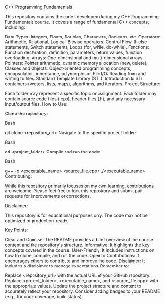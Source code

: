 C++ Programming Fundamentals

This repository contains the code I developed during my C++ Programming Fundamentals course. It covers a range of fundamental C++ concepts, including:

Data Types: Integers, Floats, Doubles, Characters, Booleans, etc.
Operators: Arithmetic, Relational, Logical, Bitwise operators.
Control Flow: If-else statements, Switch statements, Loops (for, while, do-while).
Functions: Function declaration, definition, parameters, return values, function overloading.
Arrays: One-dimensional and multi-dimensional arrays.
Pointers: Pointer arithmetic, dynamic memory allocation (new, delete).
Classes and Objects: Object-oriented programming concepts, encapsulation, inheritance, polymorphism.
File I/O: Reading from and writing to files.
Standard Template Library (STL): Introduction to STL containers (vectors, lists, maps), algorithms, and iterators.
Project Structure:

Each folder may represent a specific topic or assignment.
Each folder may contain source code files (.cpp), header files (.h), and any necessary input/output files.
How to Use:

Clone the repository:

Bash

git clone <repository_url>
Navigate to the specific project folder:

Bash

cd <project_folder>
Compile and run the code:

Bash

g++ -o <executable_name> <source_file.cpp> 
./<executable_name>
Contributing:

While this repository primarily focuses on my own learning, contributions are welcome. Please feel free to fork this repository and submit pull requests for improvements or corrections.

Disclaimer:

This repository is for educational purposes only. The code may not be optimized or production-ready.

Key Points:

Clear and Concise: The README provides a brief overview of the course content and the repository's structure.
Informative: It highlights the key concepts covered in the course.
User-Friendly: It includes instructions on how to clone, compile, and run the code.
Open to Contributions: It encourages others to contribute and improve the code.
Disclaimer: It includes a disclaimer to manage expectations.
Remember to:

Replace <repository_url> with the actual URL of your GitHub repository.
Replace <project_folder>, <executable_name>, and <source_file.cpp> with the appropriate values.
Update the project structure and content to accurately reflect your repository.
Consider adding badges to your README (e.g., for code coverage, build status).
